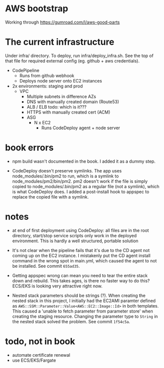 # AWS bootstrap

Working through https://gumroad.com/l/aws-good-parts

# The current infrastructure

Under infra/ directory. To deploy, run infra/deploy_infra.sh. See the top
of that file for required external config (eg. github + aws credentials).

- CodePipeline
  - Runs from github webhook
  - Deploys node server onto EC2 instances
- 2x environments: staging and prod
  - VPC
    - Multiple subnets in difference AZs
    - DNS with manually created domain (Route53)
    - ALB / ELB  todo: which is it???
    - HTTPS with manually created cert (ACM)
    - ASG
      - N x EC2
        - Runs CodeDeploy agent + node server

# book errors

- npm build wasn't documented in the book. I added it as a dummy step.

- CodeDeploy doesn't preserve symlinks. The app uses node_modules/.bin/pm2
  to run, which is a symlink to node_modules/pm2/bin/pm2. pm2 doesn't work
  if the file is simply copied to node_modules/.bin/pm2 as a regular file
  (not a symlink), which is what CodeDeploy does. I added a post-install
  hook to appspec to replace the copied file with a symlink.

# notes

- at end of first deployment using CodeDeploy: all files are in the root
  directory, start/stop service scripts only work in the deployed environment.
  This is hardly a well structured, portable solution

- It's not clear when the pipeline fails that it's due to the CD agent not
  coming up on the EC2 instance. I mistakenly put the CD agent install command
  in the wrong spot in main.yml, which caused the agent to not be installed.
  See commit `655ad35`.

- Getting appspec wrong can mean you need to tear the entire stack down and
  rebuild. This takes ages, is there no faster way to do this? ECS/EKS is
  looking very attractive right now.

- Nested stack parameters should be strings (?). When creating the nested stack
  in this project, I initially had the EC2AMI paramter defined as
  `AWS::SSM::Parameter::Value<AWS::EC2::Image::Id>` in both templates. This
  caused a 'unable to fetch parameter from parameter store' when creating the
  staging resource. Changing the parameter type to `String` in the nested stack
  solved the problem. See commit `1f54c5a`.

# todo, not in book

- automate certificate renewal
- use ECS/EKS/Fargate

